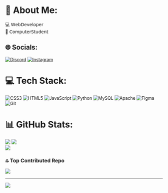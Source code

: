 # 💫 About Me:
💻 𝖶𝖾𝖻𝖣𝖾𝗏𝖾𝗅𝗈𝗉𝖾𝗋<br>📓 𝖢𝗈𝗆𝗉𝗎𝗍𝖾𝗋𝖲𝗍𝗎𝖽𝖾𝗇𝗍


## 🌐 Socials:
[![Discord](https://img.shields.io/badge/Discord-%237289DA.svg?logo=discord&logoColor=white)](https://discord.gg/real_victor) [![Instagram](https://img.shields.io/badge/Instagram-%23E4405F.svg?logo=Instagram&logoColor=white)](https://instagram.com/_iman_na_) 

# 💻 Tech Stack:
![CSS3](https://img.shields.io/badge/css3-%231572B6.svg?style=for-the-badge&logo=css3&logoColor=white) ![HTML5](https://img.shields.io/badge/html5-%23E34F26.svg?style=for-the-badge&logo=html5&logoColor=white) ![JavaScript](https://img.shields.io/badge/javascript-%23323330.svg?style=for-the-badge&logo=javascript&logoColor=%23F7DF1E) ![Python](https://img.shields.io/badge/python-3670A0?style=for-the-badge&logo=python&logoColor=ffdd54) ![MySQL](https://img.shields.io/badge/mysql-4479A1.svg?style=for-the-badge&logo=mysql&logoColor=white) ![Apache](https://img.shields.io/badge/apache-%23D42029.svg?style=for-the-badge&logo=apache&logoColor=white) ![Figma](https://img.shields.io/badge/figma-%23F24E1E.svg?style=for-the-badge&logo=figma&logoColor=white) ![Git](https://img.shields.io/badge/git-%23F05033.svg?style=for-the-badge&logo=git&logoColor=white)
# 📊 GitHub Stats:
![](https://github-readme-stats.vercel.app/api?username=imannaeimian&theme=jolly&hide_border=false&include_all_commits=false&count_private=false)
![](https://github-readme-streak-stats.herokuapp.com/?user=imannaeimian&theme=jolly&hide_border=false)<br/>
![](https://github-readme-stats.vercel.app/api/top-langs/?username=imannaeimian&theme=jolly&hide_border=false&include_all_commits=false&count_private=false&layout=compact)

### 🔝 Top Contributed Repo
![](https://github-contributor-stats.vercel.app/api?username=imannaeimian&limit=5&theme=dark&combine_all_yearly_contributions=true)

---
[![](https://visitcount.itsvg.in/api?id=imannaeimian&icon=0&color=11)](https://visitcount.itsvg.in)

<!-- Proudly created with GPRM ( https://gprm.itsvg.in ) -->
